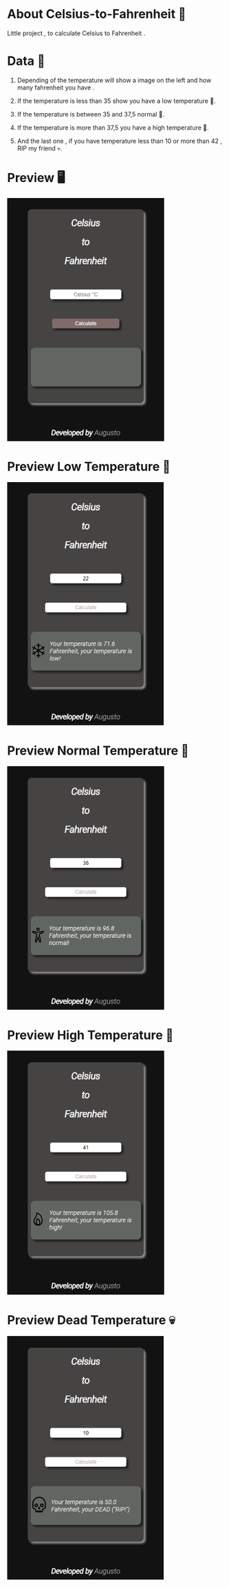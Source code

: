 # About Celsius-to-Fahrenheit 📑

Little project , to calculate Celsius to Fahrenheit .

# Data 💾

1. Depending of the temperature will show a image on the left and how many fahrenheit you have .

2. If the temperature is less than 35 show you have a low temperature 🥶.

3. If the temperature is between 35 and 37,5 normal 🙂.

4. If the temperature is more than 37,5 you have a high temperature 🥵.

5. And the last one , if you have temperature less than 10 or more than 42 , RIP my friend 💀.

# Preview 🖥️

![image](design/preview.png)

# Preview Low Temperature 🥶

![image](design/previewLow.png)

# Preview Normal Temperature 🙂

![image](design/previewNormal.png)

# Preview High Temperature 🥵

![image](design/previewHot.png)

# Preview Dead Temperature 💀

![image](design/previewDead.png)
